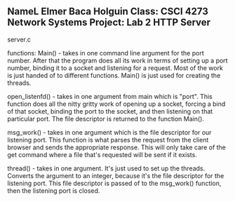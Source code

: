 NameL Elmer Baca Holguin
Class: CSCI 4273 Network Systems
Project: Lab 2 HTTP Server
-------------------------------------------------------------------------
server.c

functions:
Main() - takes in one command line argument for the port number. After
that the program does all its work in terms of setting up a port number,
binding it to a socket and listening for a request. Most of the work
is just handed of to different functions. Main() is just used for 
creating the threads.

open_listenfd() - takes in one argument from main which is "port".
This function does all the nitty gritty work of opening up a socket,
forcing a bind of that socket, binding the port to the socket, and
then listening on that particular port. The file descriptor is
returned to the function Main().

msg_work() - takes in one argument which is the file descriptor for our
listening port. This function is what parses the request from the client
browser and sends the appropriate response. This will only take care of
the get command where a file that's requested will be sent if it exists.

thread() - takes in one argument. It's just used to set up the threads.
Converts the argument to an integer, because it's the file descriptor 
for the listening port. This file descriptor is passed of to the
msg_work() function, then the listening port is closed.
